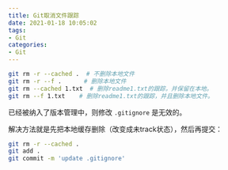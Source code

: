```yaml
---
title: Git取消文件跟踪
date: 2021-01-18 10:05:02
tags:
- Git
categories: 
- Git
---
```


```sh
git rm -r --cached .  # 不删除本地文件
git rm -r --f . 　　  # 删除本地文件
git rm --cached 1.txt  # 删除readme1.txt的跟踪，并保留在本地。
git rm --f 1.txt    # 删除readme1.txt的跟踪，并且删除本地文件。
```

已经被纳入了版本管理中，则修改 `.gitignore` 是无效的。

解决方法就是先把本地缓存删除（改变成未track状态），然后再提交：

```sh
git rm -r --cached .
git add .
git commit -m 'update .gitignore'
```
